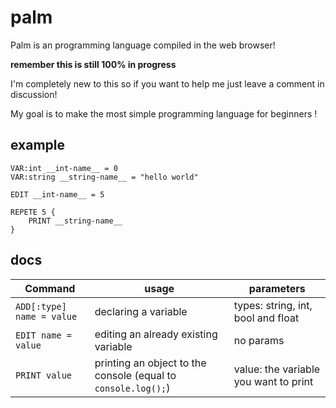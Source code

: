 # palm

Palm is an programming 
language compiled in the
web browser!

**remember this is still 100% in progress**

I'm completely new to this
so if you want to help me just 
leave a comment in discussion!

My goal is to make the most 
simple programming language 
for beginners !

## example

```
VAR:int __int-name__ = 0
VAR:string __string-name__ = "hello world"

EDIT __int-name__ = 5

REPETE 5 {
    PRINT __string-name__
}

```

## docs
 
Command | usage | parameters
--- | --- | ---
```ADD[:type] name = value``` | declaring a variable | types: string, int, bool and float
```EDIT name = value``` | editing an already existing variable | no params
```PRINT value``` | printing an object to the console (equal to ``` console.log(); ```) | value: the variable you want to print

